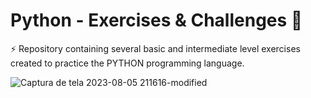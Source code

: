 # Python - Exercises & Challenges 🐍

⚡ Repository containing several basic and intermediate level exercises created to practice the PYTHON programming language.
<br>

![Captura de tela 2023-08-05 211616-modified](https://github.com/josi-lima/python-exercises/assets/108018406/d386222a-d3fb-4f16-adf5-653913ea7cd2)
